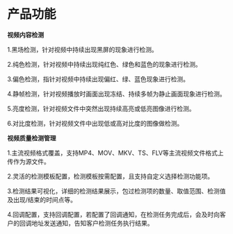 # 产品功能

**视频内容检测**

1.黑场检测，针对视频中持续出现黑屏的现象进行检测。

2.纯色检测，针对视频中持续出现纯红色、绿色和蓝色的现象进行检测。

3.偏色检测，指针对视频中持续出现偏红、绿、蓝色现象进行检测。

4.静帧检测，针对视频播放时画面出现冻结、持续多帧为静止画面现象进行检测。

5.亮度检测，针对视频文件中突然出现持续高亮或低亮图像进行检测。

6.对比度检测，针对视频文件中出现低或高对比度的图像做检测。

**视频质量检测管理**

1.主流视频格式覆盖，支持MP4、MOV、MKV、TS、FLV等主流视频文件格式上传作为源文件。

2.灵活的检测模板配置，检测模板按需配置，且支持自定义选择检测功能项。

3.检测结果可视化，详细的检测结果展示，包过检测项的数量、取值范围、检测值及出现/结束的时间点等。

4.回调配置，支持回调配置，若配置了回调通知，在检测任务完成后，会及时向客户的回调地址发送通知，告知客户检测任务执行结果。
